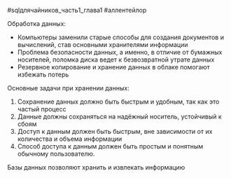 #sqlдлячайников_часть1_глава1 #аллентейлор

Обработка данных:
- Компьютеры заменили старые способы для создания документов и вычислений, став основными хранителями информации
- Проблема безопасности данных, а именно, в отличие от бумажных носителей, поломка диска ведет к безвозвратной утрате данных
- Резервное копирование и хранение данных в облаке помогают избежать потерь

Основные задачи при хранении данных:
1. Сохранение данных должно быть быстрым и удобным, так как это частый процесс
2. Данные должны сохраняться на надёжный носитель, устойчивый к сбоям
3. Доступ к данным должен быть быстрым, вне зависимости от их количества и объема информации
4. Способ доступа к данным должен быть простым и понятным обычному пользователю.

Базы данных позволяют хранить и извлекать информацию